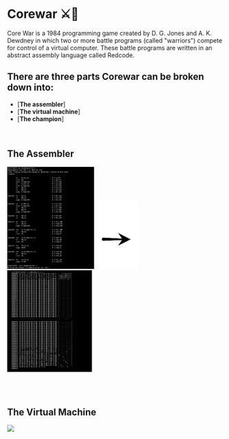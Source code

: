 # Corewar ⚔️🤺


Core War is a 1984 programming game created by D. G. Jones and A. K. Dewdney in which two or more battle programs (called "warriors") compete for control of a virtual computer. These battle programs are written in an abstract assembly language called Redcode.
 


## There are three parts Corewar can be broken down into:
* [**The assembler**]
* [**The virtual machine**]
* [**The champion**] 
</br>

## The Assembler
<p float="left">
  <img src="imgs/asm1.png" width="40%"/>
  <img src="imgs/arrow.png" width="20%"/>
  <img src="imgs/asm2.png" width="39%"/>
</p>
</br>

</br>

## The Virtual Machine

![](imgs/cor2.png)
</br>
